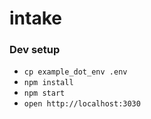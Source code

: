 # intake

### Dev setup
- `cp example_dot_env .env`
- `npm install`
- `npm start`
- `open http://localhost:3030`
